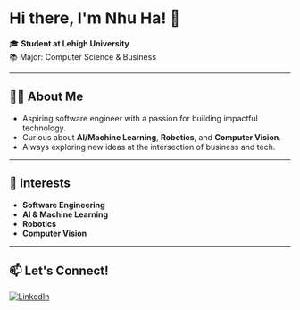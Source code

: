 # Hi there, I'm Nhu Ha! 👋

🎓 **Student at Lehigh University**  
📚 Major: Computer Science & Business

---

## 👩‍💻 About Me

- Aspiring software engineer with a passion for building impactful technology.
- Curious about **AI/Machine Learning**, **Robotics**, and **Computer Vision**.
- Always exploring new ideas at the intersection of business and tech.

---

## 🚀 Interests

- **Software Engineering**
- **AI & Machine Learning**
- **Robotics**
- **Computer Vision**

---

## 📫 Let's Connect!

[![LinkedIn](https://img.shields.io/badge/LinkedIn-blue?logo=linkedin&logoColor=white)](https://www.linkedin.com/in/nhuha2006/)


